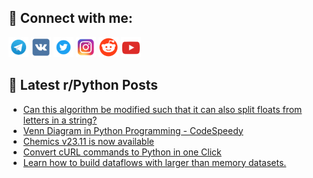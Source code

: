 ## 🔎 Connect with me:
[<img src="https://github.com/bullbesh/bullbesh/blob/main/images/Telegram.png" width="32" height="32" />](https://t.me/bullbesh)
[<img src="https://github.com/bullbesh/bullbesh/blob/main/images/VK.png" width="32" height="32" />](https://vk.com/bullbesh)
[<img src="https://github.com/bullbesh/bullbesh/blob/main/images/Twitter.png" width="32" height="32" />](https://twitter.com/bullbesh1)
[<img src="https://github.com/bullbesh/bullbesh/blob/main/images/Instagram.png" width="32" height="32" />](https://www.instagram.com/bullbesh)
[<img src="https://github.com/bullbesh/bullbesh/blob/main/images/Reddit.png" width="32" height="32" />](https://www.reddit.com/user/bullbesh)
[<img src="https://github.com/bullbesh/bullbesh/blob/main/images/YouTube.png" width="32" height="32" />](https://www.youtube.com/channel/UCtfjRs6uzgq5mfm8S06WTcg)

## 📕 Latest r/Python Posts
<!-- BLOG-POST-LIST:START -->
- [Can this algorithm be modified such that it can also split floats from letters in a string?](https://www.reddit.com/r/Python/comments/17xhdeh/can_this_algorithm_be_modified_such_that_it_can/)
- [Venn Diagram in Python Programming - CodeSpeedy](https://www.reddit.com/r/Python/comments/17xgt70/venn_diagram_in_python_programming_codespeedy/)
- [Chemics v23.11 is now available](https://www.reddit.com/r/Python/comments/17xghha/chemics_v2311_is_now_available/)
- [Convert cURL commands to Python in one Click](https://www.reddit.com/r/Python/comments/17xgd3d/convert_curl_commands_to_python_in_one_click/)
- [Learn how to build dataflows with larger than memory datasets.](https://www.reddit.com/r/Python/comments/17xgc0m/learn_how_to_build_dataflows_with_larger_than/)
<!-- BLOG-POST-LIST:END -->
